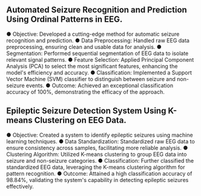 ## Automated Seizure Recognition and Prediction Using Ordinal Patterns in EEG.
● Objective: Developed a cutting-edge method for automatic seizure recognition and prediction.
● Data Preprocessing: Handled raw EEG data preprocessing, ensuring clean and usable data for analysis.
● Segmentation: Performed sequential segmentation of EEG data to isolate relevant signal patterns.
● Feature Selection: Applied Principal Component Analysis (PCA) to select the most significant features, enhancing the model's efficiency and accuracy.
● Classification: Implemented a Support Vector Machine (SVM) classifier to distinguish between seizure and non-seizure events.
● Outcome: Achieved an exceptional classification accuracy of 100%, demonstrating the efficacy of the approach.

## Epileptic Seizure Detection System Using K-means Clustering on EEG Data.
● Objective: Created a system to identify epileptic seizures using machine learning techniques.
● Data Standardization: Standardized raw EEG data to ensure consistency across samples, facilitating more reliable analysis.
● Clustering Algorithm: Utilized K-means clustering to group EEG data into seizure and non-seizure categories.
● Classification: Further classified the standardized EEG data, leveraging the K-means clustering algorithm for pattern recognition.
● Outcome: Attained a high classification accuracy of 98.84%, validating the system's capability in detecting epileptic seizures effectively.
